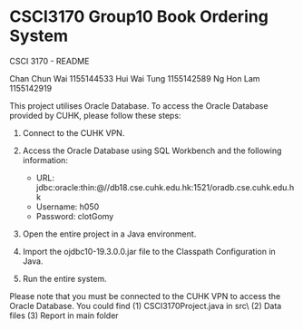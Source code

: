 # CSCI3170 Group10 Book Ordering System
CSCI 3170 - README

Chan Chun Wai 1155144533
Hui Wai Tung 1155142589
Ng Hon Lam 1155142919


This project utilises Oracle Database. To access the Oracle Database provided by CUHK, please follow these steps:

1. Connect to the CUHK VPN.

2. Access the Oracle Database using SQL Workbench and the following information:
	- URL: jdbc:oracle:thin:@//db18.cse.cuhk.edu.hk:1521/oradb.cse.cuhk.edu.hk
	- Username: h050
	- Password: clotGomy

3. Open the entire project in a Java environment.

4. Import the ojdbc10-19.3.0.0.jar file to the Classpath Configuration in Java.

5. Run the entire system.

Please note that you must be connected to the CUHK VPN to access the Oracle Database.
You could find (1) CSCI3170Project.java in src\ (2) Data files (3) Report in main folder